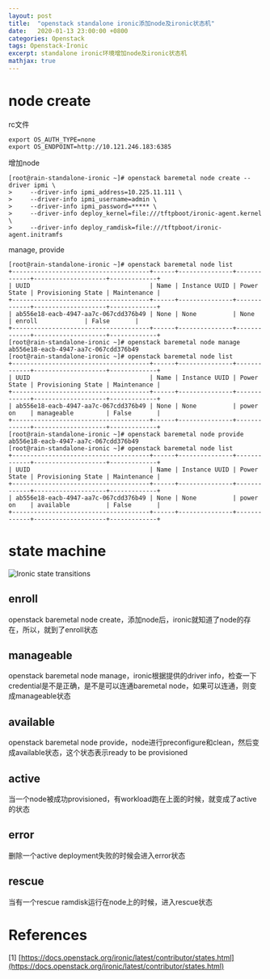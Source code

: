 ```yaml
---
layout: post
title:  "openstack standalone ironic添加node及ironic状态机"
date:   2020-01-13 23:00:00 +0800
categories: Openstack
tags: Openstack-Ironic
excerpt: standalone ironic环境增加node及ironic状态机
mathjax: true
---
```


# node create

rc文件

```shell
export OS_AUTH_TYPE=none
export OS_ENDPOINT=http://10.121.246.183:6385
```

增加node

```shell
[root@rain-standalone-ironic ~]# openstack baremetal node create --driver ipmi \
>     --driver-info ipmi_address=10.225.11.111 \
>     --driver-info ipmi_username=admin \
>     --driver-info ipmi_password=***** \
>     --driver-info deploy_kernel=file:///tftpboot/ironic-agent.kernel \
>     --driver-info deploy_ramdisk=file:///tftpboot/ironic-agent.initramfs
```

manage, provide

```shell
[root@rain-standalone-ironic ~]# openstack baremetal node list
+--------------------------------------+------+---------------+-------------+--------------------+-------------+
| UUID                                 | Name | Instance UUID | Power State | Provisioning State | Maintenance |
+--------------------------------------+------+---------------+-------------+--------------------+-------------+
| ab556e18-eacb-4947-aa7c-067cdd376b49 | None | None          | None        | enroll             | False       |
+--------------------------------------+------+---------------+-------------+--------------------+-------------+
[root@rain-standalone-ironic ~]# openstack baremetal node manage ab556e18-eacb-4947-aa7c-067cdd376b49
[root@rain-standalone-ironic ~]# openstack baremetal node list
+--------------------------------------+------+---------------+-------------+--------------------+-------------+
| UUID                                 | Name | Instance UUID | Power State | Provisioning State | Maintenance |
+--------------------------------------+------+---------------+-------------+--------------------+-------------+
| ab556e18-eacb-4947-aa7c-067cdd376b49 | None | None          | power on    | manageable         | False       |
+--------------------------------------+------+---------------+-------------+--------------------+-------------+
[root@rain-standalone-ironic ~]# openstack baremetal node provide ab556e18-eacb-4947-aa7c-067cdd376b49
[root@rain-standalone-ironic ~]# openstack baremetal node list
+--------------------------------------+------+---------------+-------------+--------------------+-------------+
| UUID                                 | Name | Instance UUID | Power State | Provisioning State | Maintenance |
+--------------------------------------+------+---------------+-------------+--------------------+-------------+
| ab556e18-eacb-4947-aa7c-067cdd376b49 | None | None          | power on    | available          | False       |
+--------------------------------------+------+---------------+-------------+--------------------+-------------+
```

# state machine

![Ironic state transitions](../assets/images/states.svg)

## enroll

openstack baremetal node create，添加node后，ironic就知道了node的存在，所以，就到了enroll状态

## manageable

openstack baremetal node manage，ironic根据提供的driver info，检查一下credential是不是正确，是不是可以连通baremetal node，如果可以连通，则变成manageable状态

## available

openstack baremetal node provide，node进行preconfigure和clean，然后变成available状态，这个状态表示ready to be provisioned

## active

当一个node被成功provisioned，有workload跑在上面的时候，就变成了active的状态

## error

删除一个active deployment失败的时候会进入error状态

## rescue

当有一个rescue ramdisk运行在node上的时候，进入rescue状态

# References

[1] [https://docs.openstack.org/ironic/latest/contributor/states.html](https://docs.openstack.org/ironic/latest/contributor/states.html)